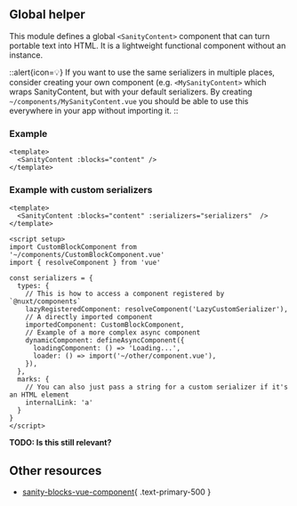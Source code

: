## Global helper

This module defines a global `<SanityContent>` component that can turn portable text into HTML. It is a lightweight functional component without an instance.

::alert{icon=💡}
If you want to use the same serializers in multiple places, consider creating your own component (e.g. `<MySanityContent>` which wraps SanityContent, but with your default serializers. By creating `~/components/MySanityContent.vue` you should be able to use this everywhere in your app without importing it.
::

### Example

```vue
<template>
  <SanityContent :blocks="content" />
</template>
```

### Example with custom serializers

```vue
<template>
  <SanityContent :blocks="content" :serializers="serializers"  />
</template>

<script setup>
import CustomBlockComponent from '~/components/CustomBlockComponent.vue'
import { resolveComponent } from 'vue'

const serializers = {
  types: {
    // This is how to access a component registered by `@nuxt/components`
    lazyRegisteredComponent: resolveComponent('LazyCustomSerializer'),
    // A directly imported component
    importedComponent: CustomBlockComponent,
    // Example of a more complex async component
    dynamicComponent: defineAsyncComponent({
      loadingComponent: () => 'Loading...',
      loader: () => import('~/other/component.vue'),
    }),
  },
  marks: {
    // You can also just pass a string for a custom serializer if it's an HTML element
    internalLink: 'a'
  }
}
</script>
```

**TODO: Is this still relevant?**

## Other resources

- [sanity-blocks-vue-component](https://github.com/rdunk/sanity-blocks-vue-component){ .text-primary-500 }
